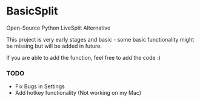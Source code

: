 # BasicSplit
Open-Source Python LiveSplit Alternative

This project is very early stages and basic - some basic functionality might be missing but will be added in future.

If you are able to add the function, feel free to add the code :)

### TODO
 - Fix Bugs in Settings
 - Add hotkey functionality (Not working on my Mac)
